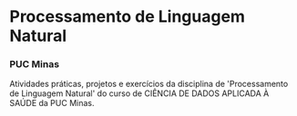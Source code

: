 # Processamento de Linguagem Natural
### PUC Minas

Atividades práticas, projetos e exercícios da disciplina de 'Processamento de Linguagem Natural' do curso de CIÊNCIA DE DADOS APLICADA À SAÚDE da PUC Minas.
